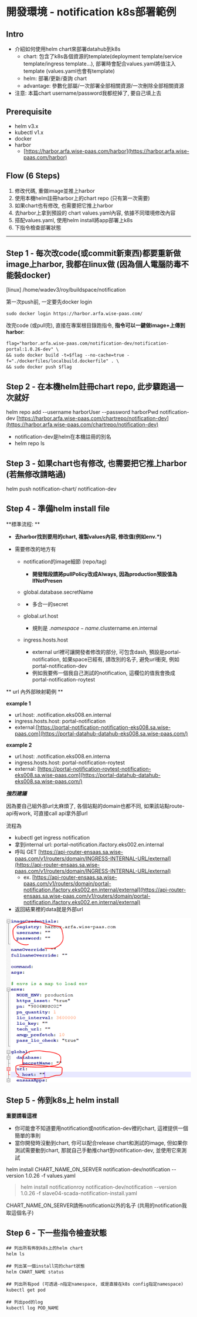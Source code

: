 # 開發環境 - notification k8s部署範例

## Intro

* 介紹如何使用helm chart來部署datahub到k8s
  * chart: 包含了k8s各個資源的template\(deployment template/service template/ingress template...\), 部署時會配合values.yaml將值注入template \(values.yaml也會有template\)
  * helm: 部署/更新/查詢 chart
  * advantage: 參數化部屬/一次部署全部相關資源/一次刪除全部相關資源
* 注意: 本篇chart username/password我都挖掉了, 要自己填上去

## Prerequisite

* helm v3.x
* kubectl v1.x
* docker
* harbor
  * [https://harbor.arfa.wise-paas.com/harbor](https://harbor.arfa.wise-paas.com/harbor)

## Flow \(6 Steps\)

1. 修改代碼, 重做image並推上harbor
2. 使用本機helm註冊harbor上的chart repo \(只有第一次需要\)
3. 如果chart也有修改, 也需要把它推上harbor
4. 去harbor上拿到預設的 chart values.yaml內容, 依據不同環境修改內容
5. 搭配values.yaml, 使用helm install將app部署上k8s
6. 下指令檢查部署狀態

---

## Step 1 - 每次改code\(或commit新東西\)都要重新做image上harbor, 我都在linux做 \(因為個人電腦防毒不能裝docker\)

\[linux\] /home/wadev3/roy/buildspace/notification

第一次push前, 一定要先docker login

```
sudo docker login https://harbor.arfa.wise-paas.com/
```

改完code \(或pull完\), 直接在專案根目錄跑指令, **指令可以一鍵做image+上傳到harbor**:

```
flag="harbor.arfa.wise-paas.com/notification-dev/notification-portal:1.0.26-dev" \
&& sudo docker build -t=$flag --no-cache=true -f="./dockerfiles/localbuild.dockerfile" . \
&& sudo docker push $flag
```

## Step 2 - 在本機helm註冊chart repo, 此步驟跑過一次就好

helm repo add --username harborUser --password harborPwd notification-dev [https://harbor.arfa.wise-paas.com/chartrepo/notification-dev](https://harbor.arfa.wise-paas.com/chartrepo/notification-dev)

* notification-dev是helm在本機註冊的別名
* helm repo ls

## Step 3 - 如果chart也有修改, 也需要把它推上harbor \(若無修改請略過\)

helm push notification-chart/ notification-dev

## Step 4 - 準備helm install file

**標準流程: **

* **去harbor找到要用的chart, 複製values內容, 修改值\(例如env.\*\)**
* 需要修改的地方有

  * notification的image細節 \(repo/tag\)
    * **開發階段請將pullPolicy改成Always, 因為production預設值為IfNotPresen**
  * global.database.secretName
  * * 多合一的secret
  * global.url.host

    * 規則是 .$namespace-name.$clustername.en.internal

  * ingress.hosts.host

    * external url裡可讓開發者修改的部分, 可包含dash, 預設是portal-notification, 如果space已經有, 請改別的名子, 避免url衝突, 例如portal-notification-dev
    * 例如我要佈一個我自己測試的notification, 這欄位的值我會換成portal-notification-roytest

** url 內外部映射範例 **

**example 1**

* url.host: .notification.eks008.en.internal
* ingress.hosts.host: portal-notification
* external:[https://portal-notification-notification-eks008.sa.wise-paas.com](https://portal-datahub-datahub-eks008.sa.wise-paas.com/)

**example 2**

* url.host: .notification.eks008.en.interna
* ingress.hosts.host: portal-notification-roytest
* external: [https://portal-notification-roytest-notification-eks008.sa.wise-paas.com](https://portal-datahub-datahub-eks008.sa.wise-paas.com/)

_**強烈建議**_

因為要自己組外部url太麻煩了, 各個站點的domain也都不同, 如果該站點route-api有work, 可直接call api拿外部url

流程為

* kubectl get ingress notification
* 拿到internal url: portal-notification.ifactory.eks002.en.internal
* 呼叫 GET [https://api-router-ensaas.sa.wise-paas.com/v1/routers/domain/INGRESS-INTERNAL-URL/external](https://api-router-ensaas.sa.wise-paas.com/v1/routers/domain/INGRESS-INTERNAL-URL/external)
  * ex. [https://api-router-ensaas.sa.wise-paas.com/v1/routers/domain/portal-notification.ifactory.eks002.en.internal/external](https://api-router-ensaas.sa.wise-paas.com/v1/routers/domain/portal-notification.ifactory.eks002.en.internal/external)
* 返回結果裡的data就是外部url

![](/assets/03251617.PNG)

## Step 5 - 佈到k8s上 helm install

**重要請看這裡**

* 你可能會不知道要用notification或notification-dev裡的chart, 這裡提供一個簡單的準則
* 當你開發時沒動到chart, 你可以配合release chart和測試的image, 但如果你測試需要動到chart, 那就自己手動推chart到notification-dev, 並使用它來測試

helm install CHART\_NAME\_ON\_SERVER notification-dev/notification --version 1.0.26 -f values.yaml

> helm install notificationroy notification-dev/notification --version 1.0.26 -f slave04-scada-notification-install.yaml

CHART\_NAME\_ON\_SERVER請佈notification以外的名子 \(共用的notification我取這個名子\)

## Step 6 - 下一些指令檢查狀態

```
## 列出所有佈到k8s上的helm chart
helm ls

## 列出某一個install完的chart狀態
helm CHART_NAME status

## 列出所有pod (可透過-n指定namespace, 或是直接在k8s config指定namespace)
kubectl get pod

## 列出pod的log
kubectl log POD_NAME
```



